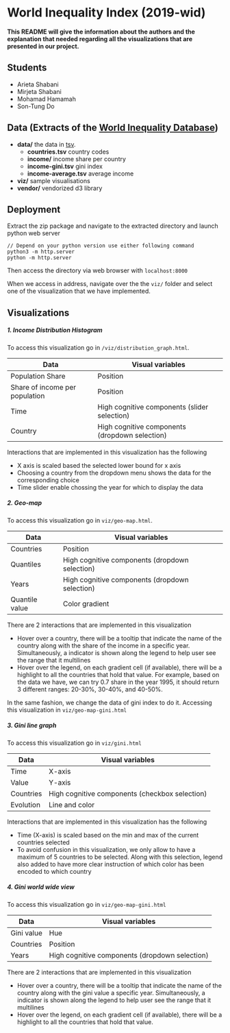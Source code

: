 # World Inequality Index (2019-wid)
**This README will give the information about the authors and the explanation that needed regarding all the visualizations that are presented in our project.**



## Students
* Arieta Shabani
* Mirjeta Shabani
* Mohamad Hamamah
* Son-Tung Do

## Data (Extracts of the [World Inequality Database](https://wid.world/))
* **data/** the data in [tsv](https://bl.ocks.org/mbostock/3305937).
	* **countries.tsv** country codes
	* **income/** income share per country
	* **income-gini.tsv** gini index
	* **income-average.tsv** average income
* **viz/** sample visualisations
* **vendor/** vendorized d3 library

## Deployment
Extract the zip package and navigate to the extracted directory and launch python web server
```
// Depend on your python version use either following command
python3 -m http.server
python -m http.server
```
Then access the directory via web browser with
`localhost:8000`

When we access in address, navigate over the the `viz/` folder and select one of the visualization that we have implemented.

## Visualizations

##### 1. Income Distribution Histogram
To access this visualization go in `/viz/distribution_graph.html`.

| Data | Visual variables |
|----|----|
|Population Share| Position|
|Share of income per population| Position |
|Time | High cognitive components (slider selection) |
|Country | High cognitive components (dropdown selection) |

Interactions that are implemented in this visualization has the following

* X axis is scaled based the selected lower bound for x axis
* Choosing a country from the dropdown menu shows the data for the corresponding choice
* Time slider enable chossing the year for which to display the data
##### 2. Geo-map
To access this visualization go in `viz/geo-map.html`.

| Data | Visual variables |
|----|----|
|Countries| Position |
|Quantiles| High cognitive components (dropdown selection)|
|Years| High cognitive components (dropdown selection)|
|Quantile value| Color gradient |

There are 2 interactions that are implemented in this visualization

* Hover over a country, there will be a tooltip that indicate the name of the country along with the share of the income in a specific year. Simultaneously, a indicator is shown along the legend to help user see the range that it multilines
* Hover over the legend, on each gradient cell (if available), there will be a highlight to all the countries that hold that value. For example, based on the data we have, we can try 0.7 share in the year 1995, it should return 3 different ranges: 20-30%, 30-40%, and 40-50%.

In the same fashion, we change the data of gini index to do it.
Accessing this visualization in `viz/geo-map-gini.html`
##### 3. Gini line graph
To access this visualization go in `viz/gini.html`

| Data | Visual variables |
|----|----|
|Time|X-axis|
|Value|Y-axis|
|Countries|High cognitive components (checkbox selection)|
|Evolution|Line and color|

Interactions that are implemented in this visualization has the following

* Time (X-axis) is scaled based on the min and max of the current countries selected
* To avoid confusion in this visualization, we only allow to have a maximum of 5 countries to be selected. Along with this selection, legend also added to have more clear instruction of which color has been encoded to which country

##### 4. Gini world wide view
To access this visualization go in `viz/geo-map-gini.html`

| Data | Visual variables |
|----|----|
|Gini value| Hue|
|Countries| Position|
|Years| High cognitive components (dropdown selection)|

There are 2 interactions that are implemented in this visualization

* Hover over a country, there will be a tooltip that indicate the name of the country along with the gini value a specific year. Simultaneously, a indicator is shown along the legend to help user see the range that it multilines
* Hover over the legend, on each gradient cell (if available), there will be a highlight to all the countries that hold that value.
